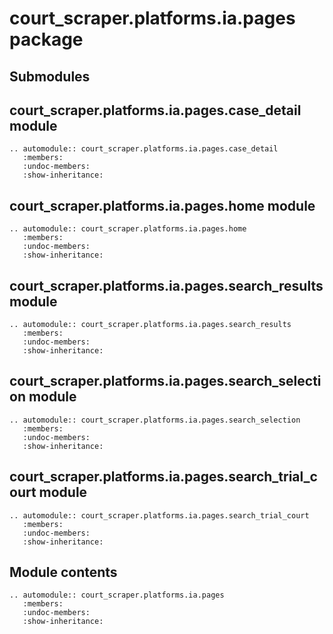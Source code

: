 # court_scraper.platforms.ia.pages package

## Submodules

## court_scraper.platforms.ia.pages.case_detail module

```{eval-rst}
.. automodule:: court_scraper.platforms.ia.pages.case_detail
   :members:
   :undoc-members:
   :show-inheritance:
```

## court_scraper.platforms.ia.pages.home module

```{eval-rst}
.. automodule:: court_scraper.platforms.ia.pages.home
   :members:
   :undoc-members:
   :show-inheritance:
```

## court_scraper.platforms.ia.pages.search_results module

```{eval-rst}
.. automodule:: court_scraper.platforms.ia.pages.search_results
   :members:
   :undoc-members:
   :show-inheritance:
```

## court_scraper.platforms.ia.pages.search_selection module

```{eval-rst}
.. automodule:: court_scraper.platforms.ia.pages.search_selection
   :members:
   :undoc-members:
   :show-inheritance:
```

## court_scraper.platforms.ia.pages.search_trial_court module

```{eval-rst}
.. automodule:: court_scraper.platforms.ia.pages.search_trial_court
   :members:
   :undoc-members:
   :show-inheritance:
```

## Module contents

```{eval-rst}
.. automodule:: court_scraper.platforms.ia.pages
   :members:
   :undoc-members:
   :show-inheritance:
```
